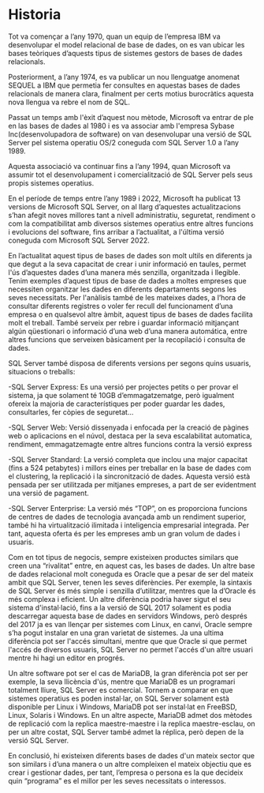 # Historia

Tot va començar a l’any 1970, quan un equip de l’empresa IBM va desenvolupar el model relacional de base de dades, on es van ubicar les bases teòriques d’aquests tipus de sistemes gestors de bases de dades relacionals.

Posteriorment, a l’any 1974, es va publicar un nou llenguatge anomenat SEQUEL a IBM que permetia fer consultes  en aquestas bases de dades relacionals de manera clara, finalment per certs motius burocràtics aquesta nova llengua va rebre el nom de SQL.


Passat un temps amb l'èxit d’aquest nou mètode, Microsoft va entrar de ple en las bases de dades al 1980 i es va associar amb l'empresa Sybase Inc(desenvolupadora de software) on van desenvolupar una versió de SQL Server pel sistema operatiu OS/2 coneguda com SQL Server 1.0 a l’any 1989.

Aquesta associació va continuar fins a l’any 1994, quan Microsoft va assumir tot el desenvolupament i comercialització de SQL Server pels seus propis sistemes operatius. 

En el període de temps entre l’any 1989 i 2022, Microsoft ha publicat 13 versions de Microsoft SQL Server, on al llarg d’aquestes actualitzacions s’han afegit noves millores tant a nivell administratiu, seguretat, rendiment o com la compatibilitat amb diversos sistemes operatius entre altres funcions i evolucions del software, fins arribar a l’actualitat, a l'última versió coneguda com Microsoft SQL Server 2022.

En l’actualitat aquest tipus de bases de dades son molt ultils en diferents ja que degut a la seva capacitat de crear i unir informació en taules, permet l'ús d’aquestes dades d’una manera més senzilla, organitzada i llegible. Tenim exemples d’aquest tipus de base de dades a moltes empreses que necessiten organitzar les dades en diferents departaments segons les seves necessitats. Per l'anàlisis també de les mateixes dades, a l’hora de consultar diferents registres o voler fer recull del funcionament d’una empresa o en qualsevol altre àmbit, aquest tipus de bases de dades facilita molt el treball. També serveix per rebre i guardar informació mitjançant algún qüestionari o informació d’una web d’una manera automática, entre altres funcions que serveixen bàsicament per la recopilació i consulta de dades.

SQL Server també disposa de diferents versions per segons quins usuaris, situacions o treballs:

-SQL Server Express: Es una versió per projectes petits o per provar el sistema, ja que solament té 10GB d’emmagatzematge, però igualment ofereix la majoria de característiques per poder guardar les dades, consultarles, fer còpies de seguretat…


-SQL Server Web: Versió dissenyada i enfocada per la creació de pàgines web o aplicacions en el núvol, destaca per la seva escalabilitat automatica, rendiment, emmagatzemagte entre altres funcions contra la versió express 

-SQL Server Standard: La versió completa que inclou una major capacitat (fins a 524 petabytes) i millors eines per treballar en la base de dades com el clustering, la replicació i la sincronització de dades. Aquesta versió està pensada per ser utilitzada per mitjanes empreses, a part de ser evidentment una versió de pagament. 

-SQL Server Enterprise: La versió més “TOP”, on es proporciona funcions de centres de dades de tecnologia avançada amb un rendiment superior, també hi ha virtualització ilimitada i inteligencia empresarial integrada. Per tant, aquesta oferta és per les empreses amb un gran volum de dades i usuaris.


Com en tot tipus de negocis, sempre existeixen productes similars que creen una “rivalitat” entre, en aquest cas, les bases de dades. Un altre base de dades relacional molt coneguda es Oracle que a pesar de ser del mateix ambit que SQL Server, tenen les seves diferències. Per exemple, la sintaxis de SQL Server és més simple i senzilla d’utilitzar, mentres que la d’Oracle és més complexa i eficient. Un altre diferència podria haver sigut el seu sistema d'instal·lació, fins a la versió de SQL 2017 solament es podia descarregar aquesta base de dades en servidors Windows, però després del 2017 ja es van llençar per sistemes com Linux, en canvi, Oracle sempre s’ha pogut instalar en una gran varietat de sistemes. Ja una ultima diferència pot ser l'accés simultani, mentre que que Oracle si que permet l'accés de diversos usuaris, SQL Server no permet l'accés d'un altre usuari mentre hi hagi un editor en progrés.

Un altre software pot ser el cas de MariaDB, la gran diferència pot ser per exemple, la seva llicència d'ús, mentre que MariaDB es un programari totalment lliure, SQL Server es comercial. Tornem a comparar en que sistemes operatius es poden instal·lar, on SQL Server solament està disponible per Linux i Windows, MariaDB pot ser instal·lat en FreeBSD, Linux, Solaris i Windows. En un altre aspecte, MariaDB admet dos mètodes de replicació com la replica maestre-maestre i la replica maestre-esclau, on per un altre costat, SQL Server també admet la réplica, però depen de la versió SQL Server.

En conclusió, hi existeixen diferents bases de dades d'un mateix sector que son similars i d’una manera o un altre compleixen el mateix objectiu que es crear i gestionar dades, per tant, l’empresa o persona es la que decideix quin “programa” es el millor per les seves necessitats o interessos. 
